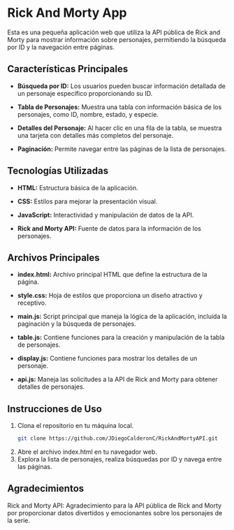 # Rick And Morty App

Esta es una pequeña aplicación web que utiliza la API pública de Rick and Morty para mostrar información sobre personajes, permitiendo la búsqueda por ID y la navegación entre páginas.

## Características Principales

- **Búsqueda por ID:** Los usuarios pueden buscar información detallada de un personaje específico proporcionando su ID.

- **Tabla de Personajes:** Muestra una tabla con información básica de los personajes, como ID, nombre, estado, y especie.

- **Detalles del Personaje:** Al hacer clic en una fila de la tabla, se muestra una tarjeta con detalles más completos del personaje.

- **Paginación:** Permite navegar entre las páginas de la lista de personajes.

## Tecnologías Utilizadas

- **HTML:** Estructura básica de la aplicación.

- **CSS:** Estilos para mejorar la presentación visual.

- **JavaScript:** Interactividad y manipulación de datos de la API.

- **Rick and Morty API:** Fuente de datos para la información de los personajes.

## Archivos Principales

- **index.html:** Archivo principal HTML que define la estructura de la página.

- **style.css:** Hoja de estilos que proporciona un diseño atractivo y receptivo.

- **main.js:** Script principal que maneja la lógica de la aplicación, incluida la paginación y la búsqueda de personajes.

- **table.js:** Contiene funciones para la creación y manipulación de la tabla de personajes.

- **display.js:** Contiene funciones para mostrar los detalles de un personaje.

- **api.js:** Maneja las solicitudes a la API de Rick and Morty para obtener detalles de personajes.

## Instrucciones de Uso

1. Clona el repositorio en tu máquina local.
   ```bash
   git clone https://github.com/JDiegoCalderonC/RickAndMortyAPI.git
2. Abre el archivo index.html en tu navegador web.
3. Explora la lista de personajes, realiza búsquedas por ID y navega entre las páginas.

## Agradecimientos
Rick and Morty API: Agradecimiento para la API pública de Rick and Morty por proporcionar datos divertidos y emocionantes sobre los personajes de la serie.

